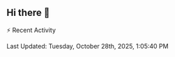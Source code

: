 ## Hi there 👋

⚡ Recent Activity
<!--RECENT_ACTIVITY:start-->
<!--RECENT_ACTIVITY:end-->
<!--RECENT_ACTIVITY:last_update-->
Last Updated: Tuesday, October 28th, 2025, 1:05:40 PM
<!--RECENT_ACTIVITY:last_update_end-->
